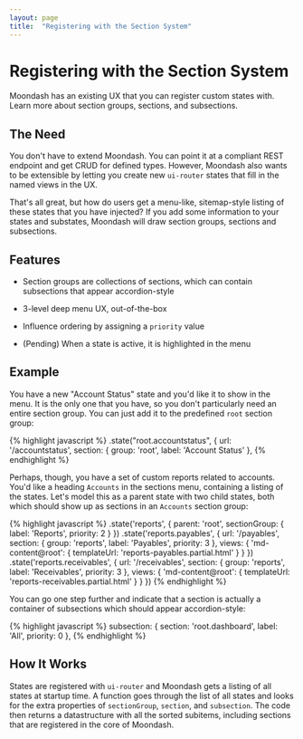 ```yaml
---
layout: page
title:  "Registering with the Section System"
---
```


# Registering with the Section System

Moondash has an existing UX that you can register custom states with. 
Learn more about section groups, sections, and subsections.

## The Need

You don't have to extend Moondash. You can point it at a compliant REST
endpoint and get CRUD for defined types. However, Moondash also wants 
to be extensible by letting you create new ``ui-router`` states that 
fill in the named views in the UX.

That's all great, but how do users get a menu-like, sitemap-style 
listing of these states that you have injected? If you add some 
information to your states and substates, Moondash will draw section 
groups, sections and subsections.

## Features

- Section groups are collections of sections, which can contain 
subsections that appear accordion-style

- 3-level deep menu UX, out-of-the-box

- Influence ordering by assigning a ``priority`` value

- (Pending) When a state is active, it is highlighted in the menu


## Example

You have a new "Account Status" state and you'd like it to show in the 
menu. It is the only one that you have, so you don't particularly need 
an entire section group. You can just add it to the predefined ``root``
section group:

{% highlight javascript %}
.state("root.accountstatus", {
         url: '/accountstatus',
         section: {
           group: 'root',
           label: 'Account Status'
         },
{% endhighlight %}

Perhaps, though, you have a set of custom reports related to accounts. 
You'd like a heading ``Accounts`` in the sections menu, containing a 
listing of the states. Let's model this as a parent state with two 
child states, both which should show up as sections in an ``Accounts`` 
section group:

{% highlight javascript %}
.state('reports', {
         parent: 'root',
         sectionGroup: {
           label: 'Reports',
           priority: 2
         }
       })
.state('reports.payables', {
         url: '/payables',
         section: {
           group: 'reports',
           label: 'Payables',
           priority: 3
         },
         views: {
           'md-content@root': {
             templateUrl: 'reports-payables.partial.html'
           }
         }
       })
.state('reports.receivables', {
         url: '/receivables',
         section: {
           group: 'reports',
           label: 'Receivables',
           priority: 3
         },
         views: {
           'md-content@root': {
             templateUrl: 'reports-receivables.partial.html'
           }
         }
       })
{% endhighlight %}

You can go one step further and indicate that a section is actually a 
container of subsections which should appear accordion-style:

{% highlight javascript %}
 subsection: {
   section: 'root.dashboard',
   label: 'All',
   priority: 0
 },
{% endhighlight %}


## How It Works

States are registered with ``ui-router`` and Moondash gets a listing of
all states at startup time. A function goes through the list of all 
states and looks for the extra properties of ``sectionGroup``, 
``section``, and ``subsection``. The code then returns a datastructure 
with all the sorted subitems, including sections that are registered in
the core of Moondash.
 
 